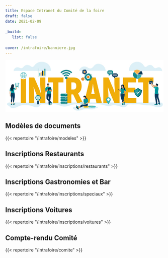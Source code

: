 ```yaml
---
title: Espace Intranet du Comité de la foire
draft: false 
date: 2021-02-09

_build:
   list: false

cover: /intrafoire/banniere.jpg
---
```

<!--more-->
![](banniere.jpg)

## Modèles de documents
{{< repertoire "/intrafoire/modeles" >}}

## Inscriptions Restaurants
{{< repertoire "/intrafoire/inscriptions/restaurants" >}}

## Inscriptions Gastronomies et Bar
{{< repertoire "/intrafoire/inscriptions/speciaux" >}}

## Inscriptions Voitures
{{< repertoire "/intrafoire/inscriptions/voitures" >}}

## Compte-rendu Comité
{{< repertoire "/intrafoire/comite" >}}
